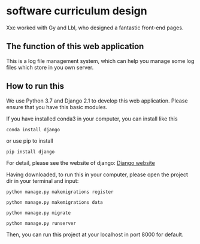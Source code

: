# software curriculum design
Xxc worked with Gy and Lbl, who designed a fantastic front-end pages.
## The function of this web application
This is a log file management system, which can help you manage some log files which store in you own server.
## How to run this
We use Python 3.7 and Django 2.1 to develop this web application. Please ensure that you have this basic modules.

If you have installed conda3 in your computer, you can install like this 

`conda install django`

or use pip to install 

`pip install django`

For detail, please see the website of django: <a href="https://www.djangoproject.com"> Django website </a>

Having downloaded, to run this in your computer, please open the project dir in your terminal and input:

`python manage.py makemigrations register`

`python manage.py makemigrations data`

`python manage.py migrate`

`python manage.py runserver`

Then, you can run this project at your localhost in port 8000 for default.
